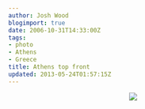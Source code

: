 ```yaml
---
author: Josh Wood
blogimport: true
date: 2006-10-31T14:33:00Z
tags:
- photo
- Athens
- Greece
title: Athens top front
updated: 2013-05-24T01:57:15Z
---
```


<div class="separator" style="clear: both; text-align: center;"><a href="/img/Athens-balcony-buildings.jpg" imageanchor="1" style="margin-left: 1em; margin-right: 1em;"><img border="0" src="/img/Athens-balcony-buildings.jpg" /></a></div>
